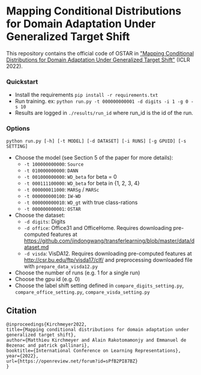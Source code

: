 # Mapping Conditional Distributions for Domain Adaptation Under Generalized Target Shift
This repository contains the official code of OSTAR in ["Mapping Conditional Distributions for Domain Adaptation Under Generalized Target Shift"][1] (ICLR 2022).

### Quickstart
* Install the requirements `pip install -r requirements.txt`
* Run training. ex: `python run.py -t 000000000001 -d digits -i 1 -g 0 -s 10`
* Results are logged in `./results/run_id` where run_id is the id of the run.

### Options
```
python run.py [-h] [-t MODEL] [-d DATASET] [-i RUNS] [-g GPUID] [-s SETTING]
```
- Choose the model (see Section 5 of the paper for more details):
  - `-t 100000000000`: `Source`
  - `-t 010000000000`: `DANN`
  - `-t 001000000000`: `WD_beta` for beta = 0
  - `-t 000111100000`: `WD_beta` for beta in {1, 2, 3, 4}
  - `-t 000000011000`: `MARSg` / `MARSc`
  - `-t 000000000100`: `IW-WD`
  - `-t 000000000010`: `WD_gt` with true class-rations
  - `-t 000000000001`: `OSTAR`
- Choose the dataset:
  - `-d digits`: Digits
  - `-d office`: Office31 and OfficeHome. Requires downloading pre-computed features at https://github.com/jindongwang/transferlearning/blob/master/data/dataset.md
  - `-d visda`: VisDA12. Requires downloading pre-computed features at http://csr.bu.edu/ftp/visda17/clf/ and preprocessing downloaded file with `prepare_data_visda12.py`
- Choose the number of runs (e.g. 1 for a single run)
- Choose the gpu id (e.g. 0)
- Choose the label shift setting defined in `compare_digits_setting.py`, `compare_office_setting.py`, `compare_visda_setting.py`

## Citation
```
@inproceedings{Kirchmeyer2022,
title={Mapping conditional distributions for domain adaptation under generalized target shift},
author={Matthieu Kirchmeyer and Alain Rakotomamonjy and Emmanuel de Bezenac and patrick gallinari},
booktitle={International Conference on Learning Representations},
year={2022},
url={https://openreview.net/forum?id=sPfB2PI87BZ}
}
```

[1]: https://openreview.net/forum?id=sPfB2PI87BZ